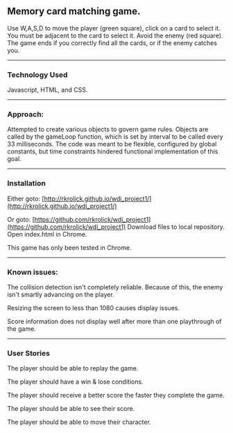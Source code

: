 ## Memory card matching game.

Use W,A,S,D to move the player (green square), click on a card to select it.
You must be adjacent to the card to select it.
Avoid the enemy (red square).
The game ends if you correctly find all the cards, or if the enemy catches you.

---

### Technology Used

Javascript, HTML, and CSS.

---

### Approach:

Attempted to create various objects to govern game rules. Objects are called by the
gameLoop function, which is set by interval to be called every 33 milliseconds.  The
code was meant to be flexible, configured by global constants, but time constraints
hindered functional implementation of this goal.

---

### Installation

Either goto: [http://rkrolick.github.io/wdi_project1/](http://rkrolick.github.io/wdi_project1/)

Or goto: [https://github.com/rkrolick/wdi_project1](https://github.com/rkrolick/wdi_project1)
Download files to local repository.
Open index.html in Chrome.

This game has only been tested in Chrome.

---

### Known issues:  

The collision detection isn't completely reliable.  Because of this,
the enemy isn't smartly advancing on the player.

Resizing the screen to less than 1080 causes display issues.

Score information does not display well after more than one playthrough of the game.

---

### User Stories

The player should be able to replay the game.

The player should have a win & lose conditions.

The player should receive a better score the faster they complete the game.

The player should be able to see their score.

The  player should be able to move their character.
